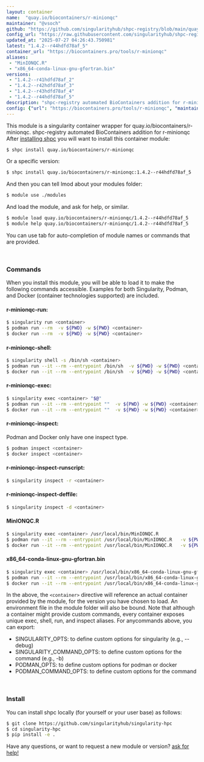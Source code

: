 ```yaml
---
layout: container
name:  "quay.io/biocontainers/r-minionqc"
maintainer: "@vsoch"
github: "https://github.com/singularityhub/shpc-registry/blob/main/quay.io/biocontainers/r-minionqc/container.yaml"
config_url: "https://raw.githubusercontent.com/singularityhub/shpc-registry/main/quay.io/biocontainers/r-minionqc/container.yaml"
updated_at: "2025-07-27 04:26:43.750981"
latest: "1.4.2--r44hdfd78af_5"
container_url: "https://biocontainers.pro/tools/r-minionqc"
aliases:
 - "MinIONQC.R"
 - "x86_64-conda-linux-gnu-gfortran.bin"
versions:
 - "1.4.2--r41hdfd78af_2"
 - "1.4.2--r42hdfd78af_3"
 - "1.4.2--r43hdfd78af_4"
 - "1.4.2--r44hdfd78af_5"
description: "shpc-registry automated BioContainers addition for r-minionqc"
config: {"url": "https://biocontainers.pro/tools/r-minionqc", "maintainer": "@vsoch", "description": "shpc-registry automated BioContainers addition for r-minionqc", "latest": {"1.4.2--r44hdfd78af_5": "sha256:05122dcc03053245dc879b7c302f55b6c258069a32ae2c9ec681026dd2d49de4"}, "tags": {"1.4.2--r41hdfd78af_2": "sha256:8d3880d789076b195c107ec2c37c995e47d8f4b392b1157b9ec5fe5110fd455b", "1.4.2--r42hdfd78af_3": "sha256:739e9022bb4669c1dc689eb9e7100c290652424187a74a70c37b5d74c1baf0d8", "1.4.2--r43hdfd78af_4": "sha256:4378201aab8adeda538754c91bafe349dbd6247c24bb7ce2b614f35921087ad1", "1.4.2--r44hdfd78af_5": "sha256:05122dcc03053245dc879b7c302f55b6c258069a32ae2c9ec681026dd2d49de4"}, "docker": "quay.io/biocontainers/r-minionqc", "aliases": {"MinIONQC.R": "/usr/local/bin/MinIONQC.R", "x86_64-conda-linux-gnu-gfortran.bin": "/usr/local/bin/x86_64-conda-linux-gnu-gfortran.bin"}}
---
```


This module is a singularity container wrapper for quay.io/biocontainers/r-minionqc.
shpc-registry automated BioContainers addition for r-minionqc
After [installing shpc](#install) you will want to install this container module:


```bash
$ shpc install quay.io/biocontainers/r-minionqc
```

Or a specific version:

```bash
$ shpc install quay.io/biocontainers/r-minionqc:1.4.2--r44hdfd78af_5
```

And then you can tell lmod about your modules folder:

```bash
$ module use ./modules
```

And load the module, and ask for help, or similar.

```bash
$ module load quay.io/biocontainers/r-minionqc/1.4.2--r44hdfd78af_5
$ module help quay.io/biocontainers/r-minionqc/1.4.2--r44hdfd78af_5
```

You can use tab for auto-completion of module names or commands that are provided.

<br>

### Commands

When you install this module, you will be able to load it to make the following commands accessible.
Examples for both Singularity, Podman, and Docker (container technologies supported) are included.

#### r-minionqc-run:

```bash
$ singularity run <container>
$ podman run --rm  -v ${PWD} -w ${PWD} <container>
$ docker run --rm  -v ${PWD} -w ${PWD} <container>
```

#### r-minionqc-shell:

```bash
$ singularity shell -s /bin/sh <container>
$ podman run --it --rm --entrypoint /bin/sh  -v ${PWD} -w ${PWD} <container>
$ docker run --it --rm --entrypoint /bin/sh  -v ${PWD} -w ${PWD} <container>
```

#### r-minionqc-exec:

```bash
$ singularity exec <container> "$@"
$ podman run --it --rm --entrypoint ""  -v ${PWD} -w ${PWD} <container> "$@"
$ docker run --it --rm --entrypoint ""  -v ${PWD} -w ${PWD} <container> "$@"
```

#### r-minionqc-inspect:

Podman and Docker only have one inspect type.

```bash
$ podman inspect <container>
$ docker inspect <container>
```

#### r-minionqc-inspect-runscript:

```bash
$ singularity inspect -r <container>
```

#### r-minionqc-inspect-deffile:

```bash
$ singularity inspect -d <container>
```


#### MinIONQC.R

```bash
$ singularity exec <container> /usr/local/bin/MinIONQC.R
$ podman run --it --rm --entrypoint /usr/local/bin/MinIONQC.R   -v ${PWD} -w ${PWD} <container> -c " $@"
$ docker run --it --rm --entrypoint /usr/local/bin/MinIONQC.R   -v ${PWD} -w ${PWD} <container> -c " $@"
```


#### x86_64-conda-linux-gnu-gfortran.bin

```bash
$ singularity exec <container> /usr/local/bin/x86_64-conda-linux-gnu-gfortran.bin
$ podman run --it --rm --entrypoint /usr/local/bin/x86_64-conda-linux-gnu-gfortran.bin   -v ${PWD} -w ${PWD} <container> -c " $@"
$ docker run --it --rm --entrypoint /usr/local/bin/x86_64-conda-linux-gnu-gfortran.bin   -v ${PWD} -w ${PWD} <container> -c " $@"
```



In the above, the `<container>` directive will reference an actual container provided
by the module, for the version you have chosen to load. An environment file in the
module folder will also be bound. Note that although a container
might provide custom commands, every container exposes unique exec, shell, run, and
inspect aliases. For anycommands above, you can export:

 - SINGULARITY_OPTS: to define custom options for singularity (e.g., --debug)
 - SINGULARITY_COMMAND_OPTS: to define custom options for the command (e.g., -b)
 - PODMAN_OPTS: to define custom options for podman or docker
 - PODMAN_COMMAND_OPTS: to define custom options for the command

<br>

### Install

You can install shpc locally (for yourself or your user base) as follows:

```bash
$ git clone https://github.com/singularityhub/singularity-hpc
$ cd singularity-hpc
$ pip install -e .
```

Have any questions, or want to request a new module or version? [ask for help!](https://github.com/singularityhub/singularity-hpc/issues)